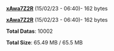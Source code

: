 [**xAwa7Z2R**](/data/xAwa7Z2R.txt) (15/02/23 - 06:40)- 162 bytes

[**xAwa7Z2R**](/data/xAwa7Z2R.txt) (15/02/23 - 06:40)- 162 bytes

**Total Datas**: 10002

**Total Size**: 65.49 MB / 65.5 MB